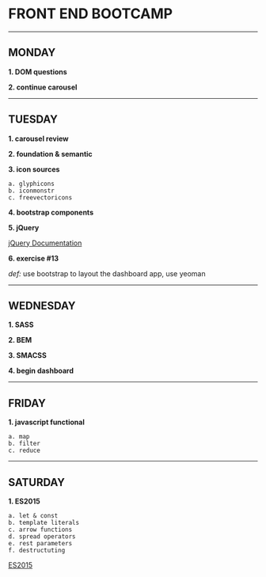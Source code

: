 # FRONT END BOOTCAMP
---

## MONDAY

**1. DOM questions**

**2. continue carousel**

---
## TUESDAY

**1. carousel review**

**2. foundation & semantic**

**3. icon sources**

    a. glyphicons
    b. iconmonstr
    c. freevectoricons

**4. bootstrap components**

**5. jQuery**

[jQuery Documentation](https://api.jquery.com/category/traversing/)

**6. exercise #13**

*def:* use bootstrap to layout the dashboard app, use yeoman

---
## WEDNESDAY

**1. SASS**

**2. BEM**

**3. SMACSS**

**4. begin dashboard**

---
## FRIDAY

**1. javascript functional**

    a. map
    b. filter
    c. reduce

---
## SATURDAY

**1. ES2015**

    a. let & const
    b. template literals
    c. arrow functions
    d. spread operators
    e. rest parameters
    f. destructuting

[ES2015](https://css-tricks.com/lets-learn-es2015/)
